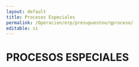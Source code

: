 ```yaml
---
layout: default
title: Procesos Especiales
permalink: /Operacion/erp/presupuestoo/qproceso/
editable: si
---
```


# PROCESOS ESPECIALES